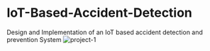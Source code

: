 # IoT-Based-Accident-Detection
Design and Implementation of an IoT based accident detection and prevention System
![project-1](https://github.com/Shadrackssien/IoT-Based-Accident-Detection/assets/117119351/dbc4e778-adf7-407b-bfbc-a693f147c7e6)
